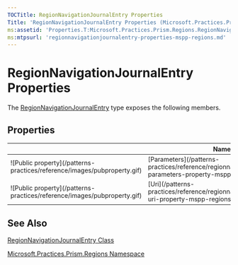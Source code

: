 ```yaml
---
TOCTitle: RegionNavigationJournalEntry Properties
Title: 'RegionNavigationJournalEntry Properties (Microsoft.Practices.Prism.Regions)'
ms:assetid: 'Properties.T:Microsoft.Practices.Prism.Regions.RegionNavigationJournalEntry'
ms:mtpsurl: 'regionnavigationjournalentry-properties-mspp-regions.md'
---
```


# RegionNavigationJournalEntry Properties

The [RegionNavigationJournalEntry](/patterns-practices/reference/regionnavigationjournalentry-class-mspp-regions) type exposes the following members.

## Properties

<table>

<thead>
<tr class="header">
<th> </th>
<th>Name</th>
<th>Description</th>
</tr>
</thead>
<tbody>
<tr class="odd">
<td>![Public property](/patterns-practices/reference/images/pubproperty.gif)</td>
<td>[Parameters](/patterns-practices/reference/regionnavigationjournalentry-parameters-property-mspp-regions)</td>
<td><div class="summary">
Gets or sets the NavigationParameters instance.
</div></td>
</tr>
<tr class="even">
<td>![Public property](/patterns-practices/reference/images/pubproperty.gif)</td>
<td>[Uri](/patterns-practices/reference/regionnavigationjournalentry-uri-property-mspp-regions)</td>
<td><div class="summary">
Gets or sets the URI.
</div></td>
</tr>
</tbody>
</table>

## See Also

[RegionNavigationJournalEntry Class](/patterns-practices/reference/regionnavigationjournalentry-class-mspp-regions)

[Microsoft.Practices.Prism.Regions Namespace](/patterns-practices/reference/mspp-regions-namespace)
